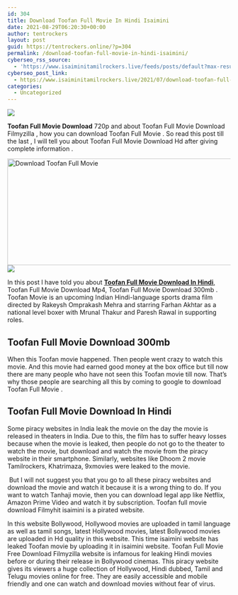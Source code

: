 ```yaml
---
id: 304
title: Download Toofan Full Movie In Hindi Isaimini
date: 2021-08-29T06:20:30+00:00
author: tentrockers
layout: post
guid: https://tentrockers.online/?p=304
permalink: /download-toofan-full-movie-in-hindi-isaimini/
cyberseo_rss_source:
  - 'https://www.isaiminitamilrockers.live/feeds/posts/default?max-results=150&start-index=1'
cyberseo_post_link:
  - https://www.isaiminitamilrockers.live/2021/07/download-toofan-full-movie-in-hindi.html
categories:
  - Uncategorized
---
```

<div class="media_block">
  <img src="https://1.bp.blogspot.com/-Ysspgw-4BGA/YPGsMU4-VaI/AAAAAAAABCY/zHQY4hRiDKM8rgs3BC1L-b66UGXg_DHkACLcBGAsYHQ/s72-w525-h241-c/IMG_20210313_233625-1024x563.jpg" class="media_thumbnail" />
</div>

<meta content="Toofan Full Movie Download 720p and about Toofan Full Movie Download Filmyzilla , how you can download Toofan Full Movie . So read this pos..." name="twitter:description" />

  


<center>
</center>

**Toofan Full Movie Download** 720p and about Toofan Full Movie Download Filmyzilla , how you can download Toofan Full Movie . So read this post till the last , I will tell you about Toofan Full Movie Download Hd after giving complete information .

<div class="separator">
  <a href="https://1.bp.blogspot.com/-Ysspgw-4BGA/YPGsMU4-VaI/AAAAAAAABCY/zHQY4hRiDKM8rgs3BC1L-b66UGXg_DHkACLcBGAsYHQ/s1024/IMG_20210313_233625-1024x563.jpg" imageanchor="1"><img loading="lazy" alt="Download Toofan Full Movie" border="0" data-original-height="563" data-original-width="1024" height="241" src="https://1.bp.blogspot.com/-Ysspgw-4BGA/YPGsMU4-VaI/AAAAAAAABCY/zHQY4hRiDKM8rgs3BC1L-b66UGXg_DHkACLcBGAsYHQ/w525-h241/IMG_20210313_233625-1024x563.jpg" width="525" /></a>
</div>



<div class="separator">
  <a href="https://www.tamilrockers.co.nz/toofan-full-movie-download-filmywap/" imageanchor="1"><img border="0" data-original-height="250" data-original-width="300" src="https://1.bp.blogspot.com/-nfbzYVobUik/YMlpOerzdgI/AAAAAAAAA3Y/aAupsOUs_WMY6Lv7R1OtZhI6OqaRh-YAwCPcBGAYYCw/s0/e854879156f0849f3d27a89db88ed039.png" /></a>
</div>

In this post I have told you about [**Toofan Full Movie Download In Hindi**,](https://www.tamilrockers.co.nz/toofan-full-movie-download-filmywap/) Toofan Full Movie Download Mp4, Toofan Full Movie Download 300mb . Toofan Movie is an upcoming Indian Hindi-language sports drama film directed by Rakeysh Omprakash Mehra and starring Farhan Akhtar as a national level boxer with Mrunal Thakur and Paresh Rawal in supporting roles.

## **Toofan Full Movie Download 300mb**

When this Toofan movie happened. Then people went crazy to watch this movie. And this movie had earned good money at the box office but till now there are many people who have not seen this Toofan movie till now. That&#8217;s why those people are searching all this by coming to google to download Toofan Full Movie .

## **Toofan Full Movie Download In Hindi**

Some piracy websites in India leak the movie on the day the movie is released in theaters in India. Due to this, the film has to suffer heavy losses because when the movie is leaked, then people do not go to the theater to watch the movie, but download and watch the movie from the piracy website in their smartphone. Similarly, websites like Dhoom 2 movie Tamilrockers, Khatrimaza, 9xmovies were leaked to the movie.

&nbsp;But I will not suggest you that you go to all these piracy websites and download the movie and watch it because it is a wrong thing to do. If you want to watch Tanhaji movie, then you can download legal app like Netflix, Amazon Prime Video and watch it by subscription. Toofan full movie download Filmyhit isaimini is a pirated website.&nbsp;

In this website Bollywood, Hollywood movies are uploaded in tamil language as well as tamil songs, latest Hollywood movies, latest Bollywood movies are uploaded in Hd quality in this website. This time isaimini website has leaked Toofan movie by uploading it in isaimini website. Toofan Full Movie Free Download Filmyzilla website is infamous for leaking Hindi movies before or during their release in Bollywood cinemas. This piracy website gives its viewers a huge collection of Hollywood, Hindi dubbed, Tamil and Telugu movies online for free. They are easily accessible and mobile friendly and one can watch and download movies without fear of virus.

<center>
</center>